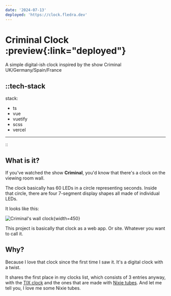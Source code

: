```yaml
---
date: '2024-07-13'
deployed: 'https://clock.fledra.dev'
---
```


# Criminal Clock :preview{:link="deployed"}

A simple digital-ish clock inspired by the show Criminal UK/Germany/Spain/France

::tech-stack
---
stack:

- ts
- vue
- vuetify
- scss
- vercel

---
::

## What is it?

If you've watched the show **Criminal**, you'd know that there's a clock on the viewing room wall.

The clock basically has 60 LEDs in a circle representing seconds. Inside that circle, there are four 7-segment display
shapes all made of individual LEDs.

It looks like this:

![Criminal's wall clock](v1727048035/fledra.dev/projects/criminal-clock/ovllcuuotokt04yl3ckx.jpg){width=450}

This project is basically that clock as a web app. Or site. Whatever you want to call it.

## Why?

Because I love that clock since the first time I saw it. It's a digital clock with a twist.

It shares the first place in my clocks list, which consists of 3 entries anyway, with the
[TIX clock](https://duckduckgo.com?q=tix+clock) and the ones that are made with [Nixie tubes](https://en.wikipedia.org/wiki/Nixie_tube).
And let me tell you, I love me some Nixie tubes.
